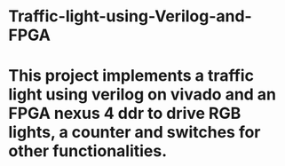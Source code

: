 # Traffic-light-using-Verilog-and-FPGA
# This project implements a traffic light using verilog on vivado and an FPGA nexus 4 ddr to drive RGB lights, a counter and switches for other functionalities. 
